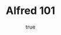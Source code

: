 ---
title: Alfred 101
description: Tips on getting started using Alfred.
position: 29
author:
  emoji: 🌀
  name: Dante Mogrim
  bio: I like people, places and things.
gif:
  src: https://media.giphy.com/media/yR4xZagT71AAM/giphy.gif
  alt: A happy kid typing on an old computer that outputs 'syntax error'.
tags:
  - alfred
  - homebrew
---